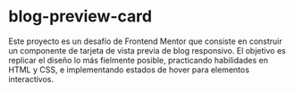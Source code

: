 # blog-preview-card
Este proyecto es un desafío de Frontend Mentor que consiste en construir un componente de tarjeta de vista previa de blog responsivo. El objetivo es replicar el diseño lo más fielmente posible, practicando habilidades en HTML y CSS, e implementando estados de hover para elementos interactivos.
